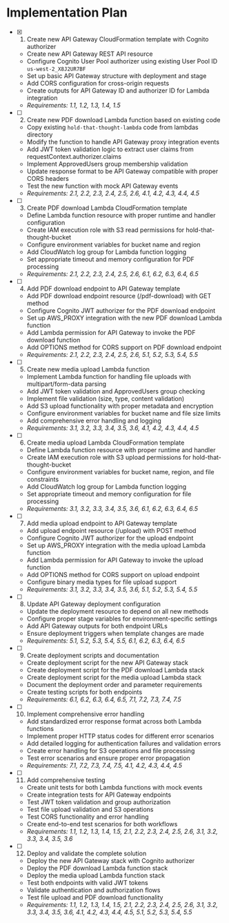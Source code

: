# Implementation Plan

- [x] 1. Create new API Gateway CloudFormation template with Cognito authorizer
  - Create new API Gateway REST API resource
  - Configure Cognito User Pool authorizer using existing User Pool ID `us-west-2_X8J2UR7BF`
  - Set up basic API Gateway structure with deployment and stage
  - Add CORS configuration for cross-origin requests
  - Create outputs for API Gateway ID and authorizer ID for Lambda integration
  - _Requirements: 1.1, 1.2, 1.3, 1.4, 1.5_

- [ ] 2. Create new PDF download Lambda function based on existing code
  - Copy existing `hold-that-thought-lambda` code from lambdas directory
  - Modify the function to handle API Gateway proxy integration events
  - Add JWT token validation logic to extract user claims from requestContext.authorizer.claims
  - Implement ApprovedUsers group membership validation
  - Update response format to be API Gateway compatible with proper CORS headers
  - Test the new function with mock API Gateway events
  - _Requirements: 2.1, 2.2, 2.3, 2.4, 2.5, 2.6, 4.1, 4.2, 4.3, 4.4, 4.5_

- [ ] 3. Create PDF download Lambda CloudFormation template
  - Define Lambda function resource with proper runtime and handler configuration
  - Create IAM execution role with S3 read permissions for hold-that-thought-bucket
  - Configure environment variables for bucket name and region
  - Add CloudWatch log group for Lambda function logging
  - Set appropriate timeout and memory configuration for PDF processing
  - _Requirements: 2.1, 2.2, 2.3, 2.4, 2.5, 2.6, 6.1, 6.2, 6.3, 6.4, 6.5_

- [ ] 4. Add PDF download endpoint to API Gateway template
  - Add PDF download endpoint resource (/pdf-download) with GET method
  - Configure Cognito JWT authorizer for the PDF download endpoint
  - Set up AWS_PROXY integration with the new PDF download Lambda function
  - Add Lambda permission for API Gateway to invoke the PDF download function
  - Add OPTIONS method for CORS support on PDF download endpoint
  - _Requirements: 2.1, 2.2, 2.3, 2.4, 2.5, 2.6, 5.1, 5.2, 5.3, 5.4, 5.5_

- [ ] 5. Create new media upload Lambda function
  - Implement Lambda function for handling file uploads with multipart/form-data parsing
  - Add JWT token validation and ApprovedUsers group checking
  - Implement file validation (size, type, content validation)
  - Add S3 upload functionality with proper metadata and encryption
  - Configure environment variables for bucket name and file size limits
  - Add comprehensive error handling and logging
  - _Requirements: 3.1, 3.2, 3.3, 3.4, 3.5, 3.6, 4.1, 4.2, 4.3, 4.4, 4.5_

- [ ] 6. Create media upload Lambda CloudFormation template
  - Define Lambda function resource with proper runtime and handler
  - Create IAM execution role with S3 upload permissions for hold-that-thought-bucket
  - Configure environment variables for bucket name, region, and file constraints
  - Add CloudWatch log group for Lambda function logging
  - Set appropriate timeout and memory configuration for file processing
  - _Requirements: 3.1, 3.2, 3.3, 3.4, 3.5, 3.6, 6.1, 6.2, 6.3, 6.4, 6.5_

- [ ] 7. Add media upload endpoint to API Gateway template
  - Add upload endpoint resource (/upload) with POST method
  - Configure Cognito JWT authorizer for the upload endpoint
  - Set up AWS_PROXY integration with the media upload Lambda function
  - Add Lambda permission for API Gateway to invoke the upload function
  - Add OPTIONS method for CORS support on upload endpoint
  - Configure binary media types for file upload support
  - _Requirements: 3.1, 3.2, 3.3, 3.4, 3.5, 3.6, 5.1, 5.2, 5.3, 5.4, 5.5_

- [ ] 8. Update API Gateway deployment configuration
  - Update the deployment resource to depend on all new methods
  - Configure proper stage variables for environment-specific settings
  - Add API Gateway outputs for both endpoint URLs
  - Ensure deployment triggers when template changes are made
  - _Requirements: 5.1, 5.2, 5.3, 5.4, 5.5, 6.1, 6.2, 6.3, 6.4, 6.5_

- [ ] 9. Create deployment scripts and documentation
  - Create deployment script for the new API Gateway stack
  - Create deployment script for the PDF download Lambda stack
  - Create deployment script for the media upload Lambda stack
  - Document the deployment order and parameter requirements
  - Create testing scripts for both endpoints
  - _Requirements: 6.1, 6.2, 6.3, 6.4, 6.5, 7.1, 7.2, 7.3, 7.4, 7.5_

- [ ] 10. Implement comprehensive error handling
  - Add standardized error response format across both Lambda functions
  - Implement proper HTTP status codes for different error scenarios
  - Add detailed logging for authentication failures and validation errors
  - Create error handling for S3 operations and file processing
  - Test error scenarios and ensure proper error propagation
  - _Requirements: 7.1, 7.2, 7.3, 7.4, 7.5, 4.1, 4.2, 4.3, 4.4, 4.5_

- [ ] 11. Add comprehensive testing
  - Create unit tests for both Lambda functions with mock events
  - Create integration tests for API Gateway endpoints
  - Test JWT token validation and group authorization
  - Test file upload validation and S3 operations
  - Test CORS functionality and error handling
  - Create end-to-end test scenarios for both workflows
  - _Requirements: 1.1, 1.2, 1.3, 1.4, 1.5, 2.1, 2.2, 2.3, 2.4, 2.5, 2.6, 3.1, 3.2, 3.3, 3.4, 3.5, 3.6_

- [ ] 12. Deploy and validate the complete solution
  - Deploy the new API Gateway stack with Cognito authorizer
  - Deploy the PDF download Lambda function stack
  - Deploy the media upload Lambda function stack
  - Test both endpoints with valid JWT tokens
  - Validate authentication and authorization flows
  - Test file upload and PDF download functionality
  - _Requirements: 1.1, 1.2, 1.3, 1.4, 1.5, 2.1, 2.2, 2.3, 2.4, 2.5, 2.6, 3.1, 3.2, 3.3, 3.4, 3.5, 3.6, 4.1, 4.2, 4.3, 4.4, 4.5, 5.1, 5.2, 5.3, 5.4, 5.5_